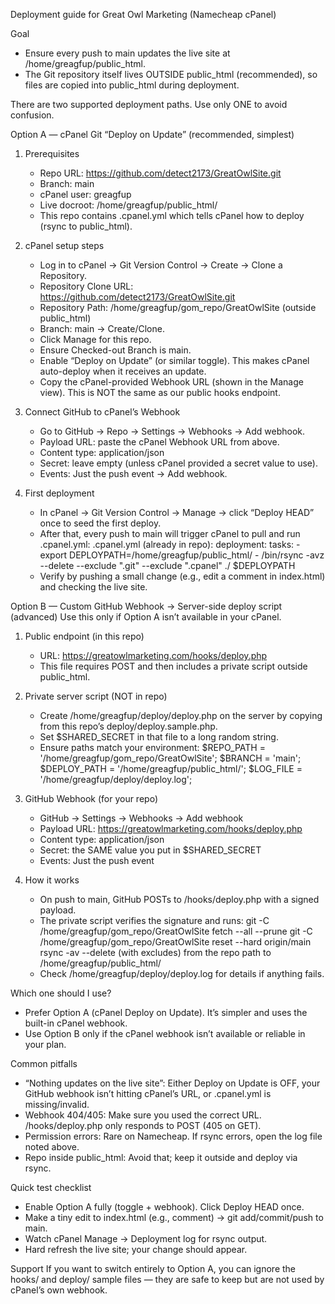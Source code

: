 Deployment guide for Great Owl Marketing (Namecheap cPanel)

Goal
- Ensure every push to main updates the live site at /home/greagfup/public_html.
- The Git repository itself lives OUTSIDE public_html (recommended), so files are copied into public_html during deployment.

There are two supported deployment paths. Use only ONE to avoid confusion.

Option A — cPanel Git “Deploy on Update” (recommended, simplest)
1) Prerequisites
   - Repo URL: https://github.com/detect2173/GreatOwlSite.git
   - Branch: main
   - cPanel user: greagfup
   - Live docroot: /home/greagfup/public_html/
   - This repo contains .cpanel.yml which tells cPanel how to deploy (rsync to public_html).

2) cPanel setup steps
   - Log in to cPanel → Git Version Control → Create → Clone a Repository.
   - Repository Clone URL: https://github.com/detect2173/GreatOwlSite.git
   - Repository Path: /home/greagfup/gom_repo/GreatOwlSite (outside public_html)
   - Branch: main → Create/Clone.
   - Click Manage for this repo.
   - Ensure Checked-out Branch is main.
   - Enable “Deploy on Update” (or similar toggle). This makes cPanel auto-deploy when it receives an update.
   - Copy the cPanel-provided Webhook URL (shown in the Manage view). This is NOT the same as our public hooks endpoint.

3) Connect GitHub to cPanel’s Webhook
   - Go to GitHub → Repo → Settings → Webhooks → Add webhook.
   - Payload URL: paste the cPanel Webhook URL from above.
   - Content type: application/json
   - Secret: leave empty (unless cPanel provided a secret value to use).
   - Events: Just the push event → Add webhook.

4) First deployment
   - In cPanel → Git Version Control → Manage → click “Deploy HEAD” once to seed the first deploy.
   - After that, every push to main will trigger cPanel to pull and run .cpanel.yml:
     .cpanel.yml (already in repo):
       deployment:
         tasks:
           - export DEPLOYPATH=/home/greagfup/public_html/
           - /bin/rsync -avz --delete --exclude ".git" --exclude ".cpanel" ./ $DEPLOYPATH
   - Verify by pushing a small change (e.g., edit a comment in index.html) and checking the live site.

Option B — Custom GitHub Webhook → Server-side deploy script (advanced)
Use this only if Option A isn’t available in your cPanel.

1) Public endpoint (in this repo)
   - URL: https://greatowlmarketing.com/hooks/deploy.php
   - This file requires POST and then includes a private script outside public_html.

2) Private server script (NOT in repo)
   - Create /home/greagfup/deploy/deploy.php on the server by copying from this repo’s deploy/deploy.sample.php.
   - Set $SHARED_SECRET in that file to a long random string.
   - Ensure paths match your environment:
       $REPO_PATH   = '/home/greagfup/gom_repo/GreatOwlSite';
       $BRANCH      = 'main';
       $DEPLOY_PATH = '/home/greagfup/public_html/';
       $LOG_FILE    = '/home/greagfup/deploy/deploy.log';

3) GitHub Webhook (for your repo)
   - GitHub → Settings → Webhooks → Add webhook
   - Payload URL: https://greatowlmarketing.com/hooks/deploy.php
   - Content type: application/json
   - Secret: the SAME value you put in $SHARED_SECRET
   - Events: Just the push event

4) How it works
   - On push to main, GitHub POSTs to /hooks/deploy.php with a signed payload.
   - The private script verifies the signature and runs:
       git -C /home/greagfup/gom_repo/GreatOwlSite fetch --all --prune
       git -C /home/greagfup/gom_repo/GreatOwlSite reset --hard origin/main
       rsync -av --delete (with excludes) from the repo path to /home/greagfup/public_html/
   - Check /home/greagfup/deploy/deploy.log for details if anything fails.

Which one should I use?
- Prefer Option A (cPanel Deploy on Update). It’s simpler and uses the built-in cPanel webhook.
- Use Option B only if the cPanel webhook isn’t available or reliable in your plan.

Common pitfalls
- “Nothing updates on the live site”: Either Deploy on Update is OFF, your GitHub webhook isn’t hitting cPanel’s URL, or .cpanel.yml is missing/invalid.
- Webhook 404/405: Make sure you used the correct URL. /hooks/deploy.php only responds to POST (405 on GET).
- Permission errors: Rare on Namecheap. If rsync errors, open the log file noted above.
- Repo inside public_html: Avoid that; keep it outside and deploy via rsync.

Quick test checklist
- Enable Option A fully (toggle + webhook). Click Deploy HEAD once.
- Make a tiny edit to index.html (e.g., comment) → git add/commit/push to main.
- Watch cPanel Manage → Deployment log for rsync output.
- Hard refresh the live site; your change should appear.

Support
If you want to switch entirely to Option A, you can ignore the hooks/ and deploy/ sample files — they are safe to keep but are not used by cPanel’s own webhook.
